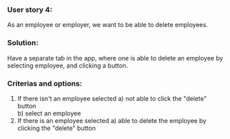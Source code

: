 ### User story 4:

As an employee or employer, we want to be able to delete employees.

### Solution:

Have a separate tab in the app, where one is able to delete an employee by selecting employee, and clicking a button.

### Criterias and options:

1. If there isn't an employee selected 
	a) not able to click the "delete" button  
  b) select an employee
2. If there is an employee selected 
	a) able to delete the employee by clicking the "delete" button
